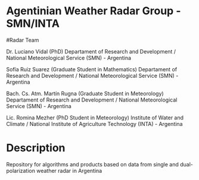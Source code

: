 # Agentinian Weather Radar Group - SMN/INTA

#Radar Team

Dr. Luciano Vidal (PhD)
Departament of Research and Development / National Meteorological Service (SMN) - Argentina

Sofía Ruiz Suarez (Graduate Student in Mathematics)
Departament of Research and Development / National Meteorological Service (SMN) - Argentina

Bach. Cs. Atm. Martín Rugna (Graduate Student in Meteorology)
Departament of Research and Development / National Meteorological Service (SMN) - Argentina

Lic. Romina Mezher (PhD Student in Meteorology)
Institute of Water and Climate / National Institute of Agriculture Technology (INTA) - Argentina


# Description

Repository for algorithms and products based on data from single and dual-polarization weather radar in Argentina
